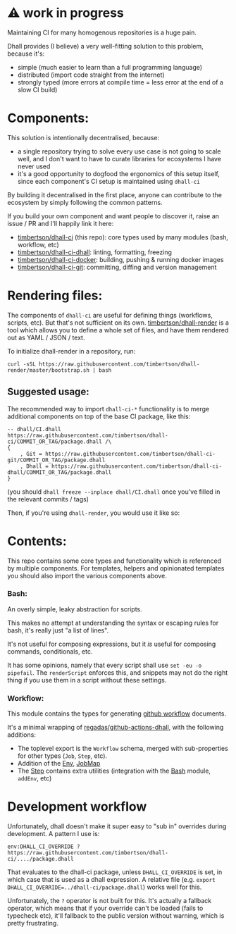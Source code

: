 # :warning: work in progress

Maintaining CI for many homogenous repositories is a huge pain.

Dhall provides (I believe) a very well-fitting solution to this problem, because it's:

 - simple (much easier to learn than a full programming language)
 - distributed (import code straight from the internet)
 - strongly typed (more errors at compile time = less error at the end of a slow CI build)

# Components:

This solution is intentionally decentralised, because:

 - a single repository trying to solve every use case is not going to scale well, and I don't want to have to curate libraries for ecosystems I have never used
 - it's a good opportunity to dogfood the ergonomics of this setup itself, since each component's CI setup is maintained using `dhall-ci`

By building it decentralised in the first place, anyone can contribute to the ecosystem by simply following the common patterns.

If you build your own component and want people to discover it, raise an issue / PR and I'll happily link it here:

- [timbertson/dhall-ci](https://github.com/timbertson/dhall-ci) (this repo): core types used by many modules (bash, workflow, etc)
- [timbertson/dhall-ci-dhall](https://github.com/timbertson/dhall-ci-dhall): linting, formatting, freezing
- [timbertson/dhall-ci-docker](https://github.com/timbertson/dhall-ci-docker): building, pushing & running docker images
- [timbertson/dhall-ci-git](https://github.com/timbertson/dhall-ci-git): committing, diffing and version management

# Rendering files:

The components of `dhall-ci` are useful for defining things (workflows, scripts, etc). But that's not sufficient on its own. [timbertson/dhall-render](https://github.com/timbertson/dhall-render) is a tool which allows you to define a whole set of files, and have them rendered out as YAML / JSON / text.

To initialize dhall-render in a repository, run:

```
curl -sSL https://raw.githubusercontent.com/timbertson/dhall-render/master/bootstrap.sh | bash
```

## Suggested usage:

The recommended way to import `dhall-ci-*` functionality is to merge additional components on top of the base CI package, like this:

```dhall
-- dhall/CI.dhall
https://raw.githubusercontent.com/timbertson/dhall-ci/COMMIT_OR_TAG/package.dhall /\
{
	, Git = https://raw.githubusercontent.com/timbertson/dhall-ci-git/COMMIT_OR_TAG/package.dhall
	, Dhall = https://raw.githubusercontent.com/timbertson/dhall-ci-dhall/COMMIT_OR_TAG/package.dhall
}
```

(you should `dhall freeze --inplace dhall/CI.dhall` once you've filled in the relevant commits / tags)

Then, if you're using `dhall-render`, you would use it like so:

# Contents:

This repo contains some core types and functionality which is referenced by multiple components. For templates, helpers and opinionated templates you should also import the various components above.

### Bash:

An overly simple, leaky abstraction for scripts.

This makes no attempt at understanding the syntax or escaping rules for bash, it's really just "a list of lines".

It's not useful for composing expressions, but it _is_ useful for composing commands, conditionals, etc.

It has some opinions, namely that every script shall use `set -eu -o pipefail`. The `renderScript` enforces this, and snippets may not do the right thing if you use them in a script without these settings.

### Workflow:

This module contains the types for generating [github workflow](https://help.github.com/en/actions/reference/workflow-syntax-for-github-actions) documents.

It's a minimal wrapping of [regadas/github-actions-dhall](https://github.com/regadas/github-actions-dhall), with the following additions:

 - The toplevel export is the `Workflow` schema, merged with sub-properties for other types (`Job`, `Step`, etc).
 - Addition of the [Env](./Env.dhall), [JobMap](./JobMap.dhall)
 - The [Step](./Step.dhall) contains extra utilities (integration with the [Bash](../Bash/) module, `addEnv`, etc)

# Development workflow

Unfortunately, dhall doesn't make it super easy to "sub in" overrides during development. A pattern I use is:

```
env:DHALL_CI_OVERRIDE ? https://raw.githubusercontent.com/timbertson/dhall-ci/..../package.dhall
```

That evaluates to the dhall-ci package, unless `DHALL_CI_OVERRIDE` is set, in which case that is used as a dhall expression. A relative file (e.g. `export DHALL_CI_OVERRIDE=../dhall-ci/package.dhall`) works well for this.

Unfortunately, the `?` operator is not built for this. It's actually a fallback operator, which means that if your override can't be loaded (fails to typecheck etc), it'll fallback to the public version without warning, which is pretty frustrating.
